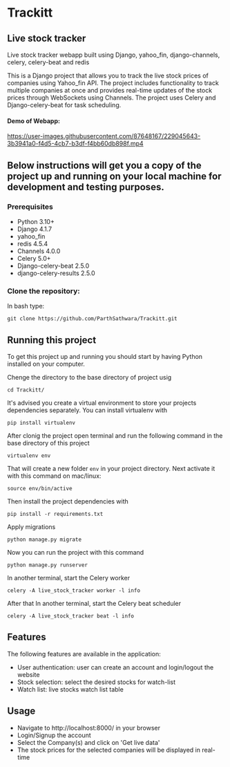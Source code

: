 # Trackitt
## Live stock tracker
Live stock tracker webapp built using Django, yahoo_fin, django-channels, celery, celery-beat and redis

This is a Django project that allows you to track the live stock prices of companies using Yahoo_fin API. The project includes functionality to track multiple companies at once and provides real-time updates of the stock prices through WebSockets using Channels. The project uses Celery and Django-celery-beat for task scheduling.


#### Demo of Webapp: 

https://user-images.githubusercontent.com/87648167/229045643-3b3941a0-f4d5-4cb7-b3df-f4bb60db898f.mp4




## Below instructions will get you a copy of the project up and running on your local machine for development and testing purposes.

### Prerequisites
   - Python 3.10+
   - Django 4.1.7
   - yahoo_fin
   - redis 4.5.4
   - Channels 4.0.0
   - Celery 5.0+
   - Django-celery-beat 2.5.0
   - django-celery-results 2.5.0


### Clone the repository:

In bash type:
```
git clone https://github.com/ParthSathwara/Trackitt.git
```

## Running this project

To get this project up and running you should start by having Python installed on your computer. 

Chenge the directory to the base directory of project usig
```
cd Trackitt/
```

It's advised you create a virtual environment to store your projects dependencies separately. You can install virtualenv with

```
pip install virtualenv
```

After clonig the project open terminal and run the following command in the base directory of this project

```
virtualenv env
```

That will create a new folder `env` in your project directory. Next activate it with this command on mac/linux:

```
source env/bin/active
```

Then install the project dependencies with

```
pip install -r requirements.txt
```

Apply migrations
```
python manage.py migrate
```

Now you can run the project with this command

```
python manage.py runserver
```
    
In another terminal, start the Celery worker
```
celery -A live_stock_tracker worker -l info
```

After that In another terminal, start the Celery beat scheduler
```
celery -A live_stock_tracker beat -l info
```


## Features

The following features are available in the application:

 - User authentication: user can create an account and login/logout the website
 - Stock selection: select the desired stocks for watch-list
 - Watch list: live stocks watch list table

## Usage

 - Navigate to http://localhost:8000/ in your browser
 - Login/Signup the account
 - Select the Company(s) and click on 'Get live data'
 - The stock prices for the selected companies will be displayed in real-time

